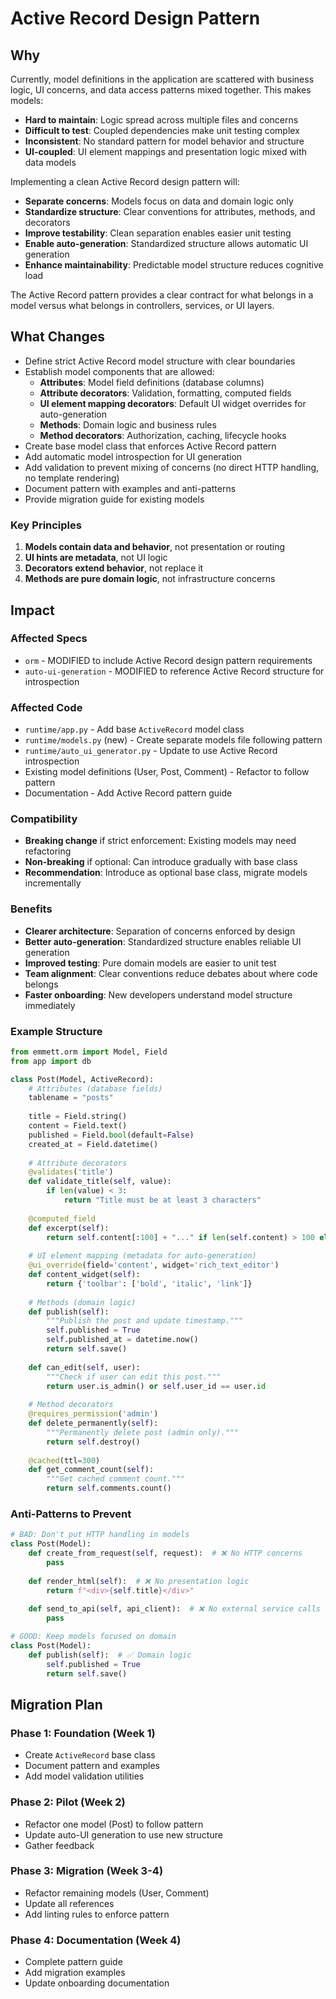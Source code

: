 # Active Record Design Pattern

## Why

Currently, model definitions in the application are scattered with business logic, UI concerns, and data access patterns mixed together. This makes models:
- **Hard to maintain**: Logic spread across multiple files and concerns
- **Difficult to test**: Coupled dependencies make unit testing complex
- **Inconsistent**: No standard pattern for model behavior and structure
- **UI-coupled**: UI element mappings and presentation logic mixed with data models

Implementing a clean Active Record design pattern will:
- **Separate concerns**: Models focus on data and domain logic only
- **Standardize structure**: Clear conventions for attributes, methods, and decorators
- **Improve testability**: Clean separation enables easier unit testing
- **Enable auto-generation**: Standardized structure allows automatic UI generation
- **Enhance maintainability**: Predictable model structure reduces cognitive load

The Active Record pattern provides a clear contract for what belongs in a model versus what belongs in controllers, services, or UI layers.

## What Changes

- Define strict Active Record model structure with clear boundaries
- Establish model components that are allowed:
  - **Attributes**: Model field definitions (database columns)
  - **Attribute decorators**: Validation, formatting, computed fields
  - **UI element mapping decorators**: Default UI widget overrides for auto-generation
  - **Methods**: Domain logic and business rules
  - **Method decorators**: Authorization, caching, lifecycle hooks
- Create base model class that enforces Active Record pattern
- Add automatic model introspection for UI generation
- Add validation to prevent mixing of concerns (no direct HTTP handling, no template rendering)
- Document pattern with examples and anti-patterns
- Provide migration guide for existing models

### Key Principles

1. **Models contain data and behavior**, not presentation or routing
2. **UI hints are metadata**, not UI logic
3. **Decorators extend behavior**, not replace it
4. **Methods are pure domain logic**, not infrastructure concerns

## Impact

### Affected Specs
- `orm` - MODIFIED to include Active Record design pattern requirements
- `auto-ui-generation` - MODIFIED to reference Active Record structure for introspection

### Affected Code
- `runtime/app.py` - Add base `ActiveRecord` model class
- `runtime/models.py` (new) - Create separate models file following pattern
- `runtime/auto_ui_generator.py` - Update to use Active Record introspection
- Existing model definitions (User, Post, Comment) - Refactor to follow pattern
- Documentation - Add Active Record pattern guide

### Compatibility
- **Breaking change** if strict enforcement: Existing models may need refactoring
- **Non-breaking** if optional: Can introduce gradually with base class
- **Recommendation**: Introduce as optional base class, migrate models incrementally

### Benefits
- **Clearer architecture**: Separation of concerns enforced by design
- **Better auto-generation**: Standardized structure enables reliable UI generation
- **Improved testing**: Pure domain models are easier to unit test
- **Team alignment**: Clear conventions reduce debates about where code belongs
- **Faster onboarding**: New developers understand model structure immediately

### Example Structure

```python
from emmett.orm import Model, Field
from app import db

class Post(Model, ActiveRecord):
    # Attributes (database fields)
    tablename = "posts"
    
    title = Field.string()
    content = Field.text()
    published = Field.bool(default=False)
    created_at = Field.datetime()
    
    # Attribute decorators
    @validates('title')
    def validate_title(self, value):
        if len(value) < 3:
            return "Title must be at least 3 characters"
    
    @computed_field
    def excerpt(self):
        return self.content[:100] + "..." if len(self.content) > 100 else self.content
    
    # UI element mapping (metadata for auto-generation)
    @ui_override(field='content', widget='rich_text_editor')
    def content_widget(self):
        return {'toolbar': ['bold', 'italic', 'link']}
    
    # Methods (domain logic)
    def publish(self):
        """Publish the post and update timestamp."""
        self.published = True
        self.published_at = datetime.now()
        return self.save()
    
    def can_edit(self, user):
        """Check if user can edit this post."""
        return user.is_admin() or self.user_id == user.id
    
    # Method decorators
    @requires_permission('admin')
    def delete_permanently(self):
        """Permanently delete post (admin only)."""
        return self.destroy()
    
    @cached(ttl=300)
    def get_comment_count(self):
        """Get cached comment count."""
        return self.comments.count()
```

### Anti-Patterns to Prevent

```python
# BAD: Don't put HTTP handling in models
class Post(Model):
    def create_from_request(self, request):  # ❌ No HTTP concerns
        pass
    
    def render_html(self):  # ❌ No presentation logic
        return f"<div>{self.title}</div>"
    
    def send_to_api(self, api_client):  # ❌ No external service calls
        pass

# GOOD: Keep models focused on domain
class Post(Model):
    def publish(self):  # ✅ Domain logic
        self.published = True
        return self.save()
```

## Migration Plan

### Phase 1: Foundation (Week 1)
- Create `ActiveRecord` base class
- Document pattern and examples
- Add model validation utilities

### Phase 2: Pilot (Week 2)
- Refactor one model (Post) to follow pattern
- Update auto-UI generation to use new structure
- Gather feedback

### Phase 3: Migration (Week 3-4)
- Refactor remaining models (User, Comment)
- Update all references
- Add linting rules to enforce pattern

### Phase 4: Documentation (Week 4)
- Complete pattern guide
- Add migration examples
- Update onboarding documentation

